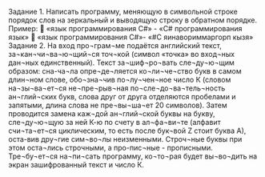 Задание 1.
Написать программу, меняющую в символьной строке порядок слов на зеркальный и выводящую строку в обратном порядке.
Пример: 
	«язык программирования C#» - «C# программирования язык»
	«язык программирования C#»- «#C яинавориммаргорп кызя»
Задание 2.
На вход про¬грам¬ме подаётся английский текст, за¬кан¬чи¬ва¬ю¬щий¬ся точ¬кой (символ «точка» во вход¬ных дан¬ных единственный). Текст за¬шиф¬ро¬вать сле¬ду¬ю¬щим образом: сна-ча¬ла опре¬де¬ляется ко¬ли¬че¬ство букв в самом длин¬ном слове, обо¬зна¬чив по¬лу¬чен¬ное число К (словом на¬зы¬ва¬ет¬ся не¬пре¬рыв¬ная по¬сле¬до¬ва¬тель¬ность ан¬глий¬ских букв, слова друг от друга отделяются пробелами и запятыми, длина слова не пре¬вы¬ша¬ет 20 символов). Затем проводится замена каж¬дой ан¬глий¬ской буквы на букву, сле¬ду¬ю¬щую за ней К-ю по счету в ал¬фа¬ви¬те (алфавит счи¬та¬ет¬ся циклическим, то есть после бук¬вой Z стоит буква А), оста-вив дру¬гие сим¬во¬лы неизменными. Строч¬ные буквы при этом оста¬лись строчными, а про-пис¬ные - прописными. Тре¬бу¬ет¬ся на¬пи¬сать программу, ко¬то¬рая будет вы¬во¬дить на экран зашифрованный текст и число К.
